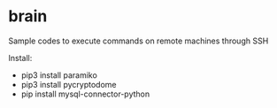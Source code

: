 # brain
Sample codes to execute commands on remote machines through SSH

Install:

- pip3 install paramiko
- pip3 install pycryptodome
- pip install mysql-connector-python